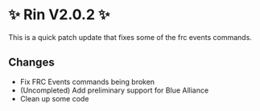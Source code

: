 # ✨ Rin V2.0.2 ✨

This is a quick patch update that fixes some of the frc events commands.

## Changes

- Fix FRC Events commands being broken
- (Uncompleted) Add preliminary support for Blue Alliance
- Clean up some code